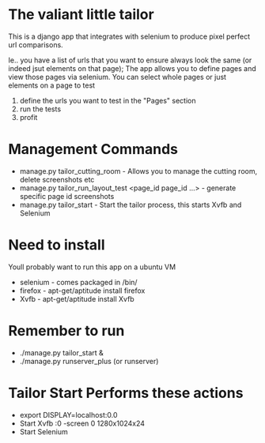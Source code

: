 The valiant little tailor
=====

This is a django app that integrates with selenium to produce pixel perfect url comparisons.

Ie.. you have a list of urls that you want to ensure always look the same (or indeed jsut elements on that page); 
The app allows you to define pages and view those pages via selenium.
You can select whole pages or just elements on a page to test


1. define the urls you want to test in the "Pages" section
2. run the tests
3. profit


Management Commands
=====

* manage.py tailor_cutting_room - Allows you to manage the cutting room, delete screenshots etc
* manage.py tailor_run_layout_test <page_id page_id ...> - generate specific page id screenshots
* manage.py tailor_start - Start the tailor process, this starts Xvfb and Selenium

Need to install 
=====

Youll probably want to run this app on a ubuntu VM

* selenium - comes packaged in /bin/
* firefox - apt-get/aptitude install firefox
* Xvfb - apt-get/aptitude install Xvfb

Remember to run
=====

* ./manage.py tailor_start &
* ./manage.py runserver_plus (or runserver)


Tailor Start Performs these actions
=====

* export DISPLAY=localhost:0.0
* Start Xvfb :0 -screen 0 1280x1024x24
* Start Selenium